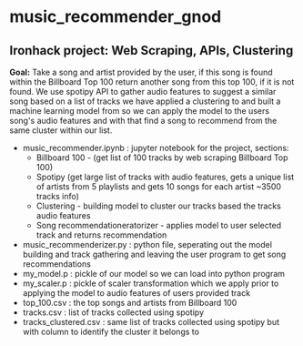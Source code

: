 # music_recommender_gnod

## Ironhack project: Web Scraping, APIs, Clustering

**Goal:** Take a song and artist provided by the user, if this song is found within the Billboard Top 100 return another song from this top 100, if it is not found. We use spotipy API to gather audio features to suggest a similar song based on a list of tracks we have applied a clustering to and built a machine learning model from so we can apply the model to the users song's audio features and with that find a song to recommend from the same cluster within our list.


- music_recommender.ipynb : jupyter notebook for the project, sections: 
  - Billboard 100 - (get list of 100 tracks by web scraping Billboard Top 100)
  - Spotipy (get large list of tracks with audio features, gets a unique list of artists from 5 playlists and gets 10 songs for each artist ~3500 tracks info)
  - Clustering - building model to cluster our tracks based the tracks audio features
  - Song recommendationeratorizer - applies model to user selected track and returns recommendation
- music_recommenderizer.py : python file, seperating out the model building and track gathering and leaving the user program to get song recommendations
- my_model.p : pickle of our model so we can load into python program
- my_scaler.p : pickle of scaler transformation which we apply prior to applying the model to audio features of users provided track
- top_100.csv : the top songs and artists from Billboard 100
- tracks.csv : list of tracks collected using spotipy
- tracks_clustered.csv : same list of tracks collected using spotipy but with column to identify the cluster it belongs to
